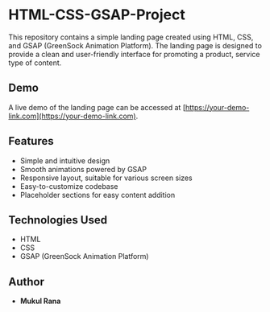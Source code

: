 # HTML-CSS-GSAP-Project


This repository contains a simple landing page created using HTML, CSS, and GSAP (GreenSock Animation Platform). The landing page is designed to provide a clean and user-friendly interface for promoting a product, service type of content.

## Demo

A live demo of the landing page can be accessed at [https://your-demo-link.com](https://your-demo-link.com).

## Features

- Simple and intuitive design
- Smooth animations powered by GSAP
- Responsive layout, suitable for various screen sizes
- Easy-to-customize codebase
- Placeholder sections for easy content addition

## Technologies Used

- HTML
- CSS
- GSAP (GreenSock Animation Platform)

## Author 
- **Mukul Rana**


